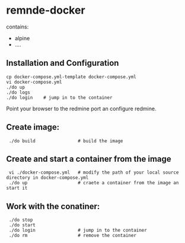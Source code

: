 # remnde-docker

contains:
* alpine
* ....

## Installation and Configuration
```
cp docker-compose.yml-template docker-compose.yml
vi docker-compose.yml
./do up
./do logs
./do login    # jump in to the container
```
Point your browser to the redmine port an configure redmine.

## Create image:

     ./do build                # build the image

## Create and start a container from the image

     vi ./docker-compose.yml   # modify the path of your local source directory in docker-compose.yml
     ./do up                   # craete a container from the image an start it 

## Work with the conatiner:

     ./do stop
     ./do start
     ./do login                # jump in to the container
     ./do rm                   # remove the container

